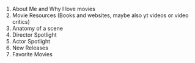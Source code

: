 1. About Me and Why I love movies
2. Movie Resources (Books and websites, maybe also yt videos or video critics)
3. Anatomy of a scene
4. Director Spotlight
5. Actor Spotlight
6. New Releases
7. Favorite Movies